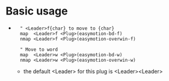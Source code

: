 # Basic usage

- ```shell
    " <Leader>f{char} to move to {char}
    map  <Leader>f <Plug>(easymotion-bd-f)
    nmap <Leader>f <Plug>(easymotion-overwin-f)
    
    " Move to word
    map  <Leader>w <Plug>(easymotion-bd-w)
    nmap <Leader>w <Plug>(easymotion-overwin-w)
    ```

    - the default \<Leader> for this plug is \<Leader>\<Leader>